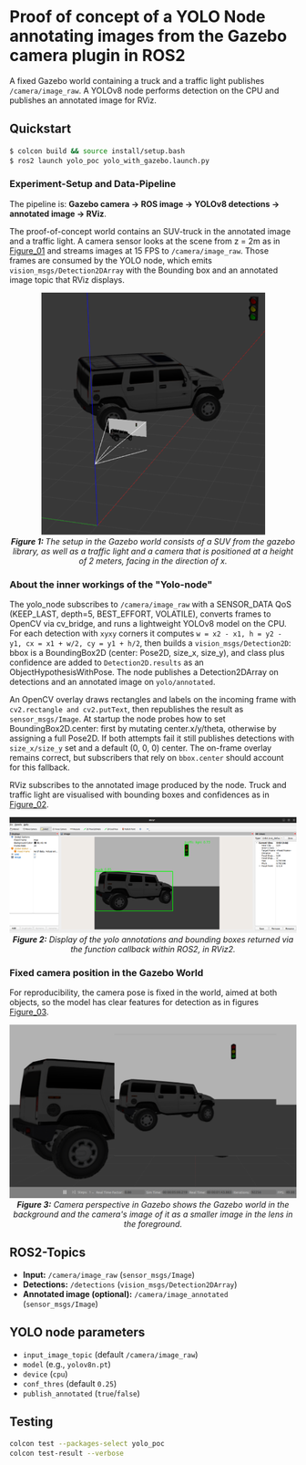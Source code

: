 # Proof of concept of a YOLO Node annotating images from the Gazebo camera plugin in ROS2

A fixed Gazebo world containing a truck and a traffic light publishes `/camera/image_raw`.
A YOLOv8 node performs detection on the CPU and publishes an annotated image for RViz.

## Quickstart
```bash
$ colcon build && source install/setup.bash
$ ros2 launch yolo_poc yolo_with_gazebo.launch.py
```

### Experiment-Setup and Data-Pipeline
The pipeline is: **Gazebo camera → ROS image → YOLOv8 detections → annotated image → RViz**.

The proof-of-concept world contains an SUV-truck in the annotated image and a traffic light. A camera sensor looks at the scene from z = 2m as in [Figure_01](#Figure_01) and streams images at 15 FPS to `/camera/image_raw`. Those frames are consumed by the YOLO node, which emits `vision_msgs/Detection2DArray` with the Bounding box and an annotated image topic that RViz displays.



<div id="Figure_01" align="center">
  <img src="docs/POC-SETUP_IN-GAZEBO-WITH-YOLO_TRUCK-SETUP.png" alt="POC Setup">
  <br>
  <em><strong>Figure 1: </strong> The setup in the Gazebo world consists of a SUV from the gazebo library, as well as a traffic light and a camera that is positioned at a height of 2 meters, facing in the direction of x.</em>
</div>

### About the inner workings of the "Yolo-node"

The yolo_node subscribes to `/camera/image_raw` with a SENSOR_DATA QoS (KEEP_LAST, depth=5, BEST_EFFORT, VOLATILE), converts frames to OpenCV via cv_bridge, and runs a lightweight YOLOv8 model on the CPU. For each detection with `xyxy` corners it computes `w = x2 - x1, h = y2 - y1, cx = x1 + w/2, cy = y1 + h/2`, then builds a `vision_msgs/Detection2D`: bbox is a BoundingBox2D (center: Pose2D, size_x, size_y), and class plus confidence are added to `Detection2D.results` as an ObjectHypothesisWithPose. The node publishes a Detection2DArray on detections and an annotated image on `yolo/annotated`.

An OpenCV overlay draws rectangles and labels on the incoming frame with `cv2.rectangle and cv2.putText`, then republishes the result as `sensor_msgs/Image`. At startup the node probes how to set BoundingBox2D.center: first by mutating center.x/y/theta, otherwise by assigning a full Pose2D. If both attempts fail it still publishes detections with `size_x/size_y` set and a default (0, 0, 0) center. The on-frame overlay remains correct, but subscribers that rely on `bbox.center` should account for this fallback.

RViz subscribes to the annotated image produced by the node. Truck and traffic light are visualised with bounding boxes and confidences as in [Figure_02](#Figure_02).

<a id="Figure_02"></a>

<p align = "center">
  <img src="docs/YOLO-ANNOTATED-IMAGE_IN_RVIZ.png" alt="POC Setup">
  <em><strong>Figure 2:</strong> Display of the yolo annotations and bounding boxes returned via the function callback within ROS2, in RViz2.</em>
  <br>
</p>


### Fixed camera position in the Gazebo World

For reproducibility, the camera pose is fixed in the world, aimed at both objects, so the model has clear features for detection as in figures [Figure_03](#Figure_03).

<div id="Figure_03" align="center">
  <img src="docs/CAMERA-PERSPECTIVE-IN-GAZEBO-WITH-YOLO_TRUCK-SETUP.png" alt="POC Setup">
  <br>
  <em><strong>Figure 3:</strong> Camera perspective in Gazebo shows the Gazebo world in the background and the camera's image of it as a smaller image in the lens in the foreground.</em>
</div>

## ROS2-Topics
- **Input:** `/camera/image_raw` (`sensor_msgs/Image`)
- **Detections:** `/detections` (`vision_msgs/Detection2DArray`)
- **Annotated image (optional):** `/camera/image_annotated` (`sensor_msgs/Image`)

## YOLO node parameters
- `input_image_topic` (default `/camera/image_raw`)
- `model` (e.g., `yolov8n.pt`)
- `device` (`cpu`)
- `conf_thres` (default `0.25`)
- `publish_annotated` (`true`/`false`)

## Testing
```bash
colcon test --packages-select yolo_poc
colcon test-result --verbose
```


